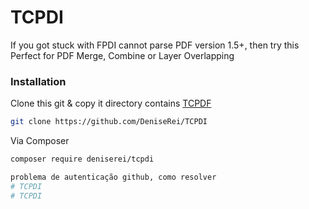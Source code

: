 # TCPDI

If you got stuck with FPDI cannot parse PDF version 1.5+, then try this
Perfect for PDF Merge, Combine or Layer Overlapping

### Installation

Clone this git & copy it directory contains [TCPDF](https://github.com/tecnickcom/tcpdf)
```sh
git clone https://github.com/DeniseRei/TCPDI
```
Via Composer
```sh
composer require deniserei/tcpdi

problema de autenticação github, como resolver
# TCPDI
# TCPDI
